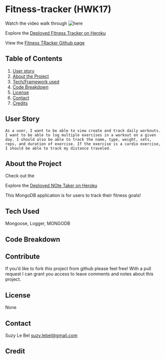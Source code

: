 # Fitness-tracker (HWK17)


Watch the video walk through ![here](./ReadmeImages/gif.gif)

Explore the [Deployed Fitness Tracker on Heroku](https://fitnesstrackersuzy.herokuapp.com/)

View the [Fitness TRacker Github page](https://github.com/suzylebel/fitness-tracker)



## Table of Contents
1. [User story](#User-story)
2. [About the Project](#About-the-Project)
3. [Tech/Framework used](#Tech-Used)
4. [Code Breakdown](Code-Breakdown)
5. [License](#License)
6. [Contact](#Contact)
7. [Credits](#Credit)

## User Story

```
As a user, I want to be able to view create and track daily workouts. I want to be able to log multiple exercises in a workout on a given day. I should also be able to track the name, type, weight, sets, reps, and duration of exercise. If the exercise is a cardio exercise, I should be able to track my distance traveled.
```



## About the Project

Check out the 

Explore the [Deployed NOte Taker on Heroku](https://fitnesstrackersuzy.herokuapp.com/)

This MongoDB application is for users to track their fitness goals! 





## Tech Used
Mongoose, Logger, MONGODB

## Code Breakdown






## Contribute
If you’d like to fork this project from github please feel free! With a pull request I can grant you access to leave comments and notes about this project. 

## License 
None
 
## Contact 

Suzy Le Bel 
suzy.lebel@gmail.com



## Credit

